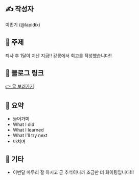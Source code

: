 ## ✍️ 작성자

이민기 (@lapidix)

## 📌 주제

퇴사 후 1달이 지난 지금!! 강릉에서 회고를 작성했습니다!!

## 🔗 블로그 링크

[👉 글 보러가기](https://lapidix.dev/reflections/resignation)

## 📝 요약

- 들어가며
- What I did
- What I learned
- What I'll try next
- 마치며

## 🤝 기타

- 이번달 마무리 잘 하시고 곧 추석이니까 조금만 더 화이팅입니다!!!
